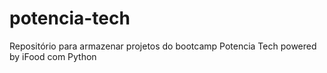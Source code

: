 # potencia-tech
Repositório para armazenar projetos do bootcamp Potencia Tech powered by iFood com Python
